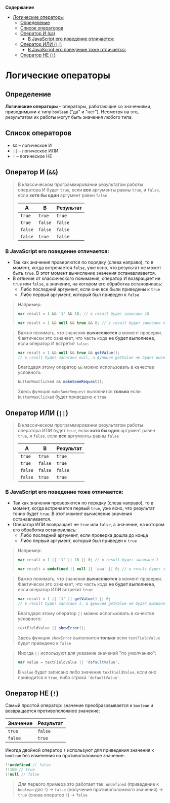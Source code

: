 <!-- START doctoc generated TOC please keep comment here to allow auto update -->
<!-- DON'T EDIT THIS SECTION, INSTEAD RE-RUN doctoc TO UPDATE -->
**Содержание**

- [Логические операторы](#%D0%BB%D0%BE%D0%B3%D0%B8%D1%87%D0%B5%D1%81%D0%BA%D0%B8%D0%B5-%D0%BE%D0%BF%D0%B5%D1%80%D0%B0%D1%82%D0%BE%D1%80%D1%8B)
  - [Определение](#%D0%BE%D0%BF%D1%80%D0%B5%D0%B4%D0%B5%D0%BB%D0%B5%D0%BD%D0%B8%D0%B5)
  - [Список операторов](#%D1%81%D0%BF%D0%B8%D1%81%D0%BE%D0%BA-%D0%BE%D0%BF%D0%B5%D1%80%D0%B0%D1%82%D0%BE%D1%80%D0%BE%D0%B2)
  - [Оператор И (`&&`)](#%D0%BE%D0%BF%D0%B5%D1%80%D0%B0%D1%82%D0%BE%D1%80-%D0%B8-)
    - [В JavaScript его поведение отличается:](#%D0%B2-javascript-%D0%B5%D0%B3%D0%BE-%D0%BF%D0%BE%D0%B2%D0%B5%D0%B4%D0%B5%D0%BD%D0%B8%D0%B5-%D0%BE%D1%82%D0%BB%D0%B8%D1%87%D0%B0%D0%B5%D1%82%D1%81%D1%8F)
  - [Оператор ИЛИ (`||`)](#%D0%BE%D0%BF%D0%B5%D1%80%D0%B0%D1%82%D0%BE%D1%80-%D0%B8%D0%BB%D0%B8-)
    - [В JavaScript его поведение тоже отличается:](#%D0%B2-javascript-%D0%B5%D0%B3%D0%BE-%D0%BF%D0%BE%D0%B2%D0%B5%D0%B4%D0%B5%D0%BD%D0%B8%D0%B5-%D1%82%D0%BE%D0%B6%D0%B5-%D0%BE%D1%82%D0%BB%D0%B8%D1%87%D0%B0%D0%B5%D1%82%D1%81%D1%8F)
  - [Оператор НЕ (`!`)](#%D0%BE%D0%BF%D0%B5%D1%80%D0%B0%D1%82%D0%BE%D1%80-%D0%BD%D0%B5-)

<!-- END doctoc generated TOC please keep comment here to allow auto update -->

# Логические операторы

## Определение

**Логические операторы** – операторы, работающие со значениями, приводимыми к типу `boolean` ("да" и "нет"). Несмотря на это, результатом их работы могут быть значения любого типа. 

## Список операторов

* `&&` – логическое И
* `||` – логическое ИЛИ
* `!` – логическое НЕ

## Оператор И (`&&`)

> В классическом программировании результатом работы оператора И будет `true`, если **все** аргументы равны `true`, и `false`, если **хотя бы один** аргумент равен `false`
>
> | A       | B       | Результат |
> | ------- | ------- | --------- |
> | `true`  | `true`  | `true`    |
> | `true`  | `false` | `false`   |
> | `false` | `false` | `false`   |
> | `false` | `true`  | `false`   |

### В JavaScript его поведение отличается:

* Так как значения проверяются по порядку (слева направо), то в момент, когда встречается `false`, уже ясно, что результат не может быть `true`. В этот момент вычисление значения останавливается.
* В отличие от классического понимания, оператор И возвращает не `true` или `false`, а значение, на котором его обработка остановилась:
  * Либо последний аргумент, если они все были приведены к `true`
  * Либо первый аргумент, который был приведен к `false`

> Например:
>
> ```javascript
> var result = 1 && '1' && 10; // в result будет записано 10
> ```
>
> ```javascript
> var result = 1 && null && true && 0; // в result будет записано null
> ```

> Важно понимать, что значения **вычисляются** в момент проверки. Фактически это означает, что часть кода **не будет выполнена**, если оператор И встретит `false`:
>
> ```javascript
> var result = 1 && null && true && getValue(); 
> // в result будет записано null, а функция getValue не будет вызвана
> ```
>
> Благодаря этому оператор `&&` можно использовать в качестве условного:
>
> ```javascript
> buttonWasClicked && makeSomeRequest();
> ```
>
> Здесь функция `makeSomeRequest` выполнится **только** если `buttonWasClicked` будет приведено к `true`

## Оператор ИЛИ (`||`)

> В классическом программировании результатом работы оператора ИЛИ будет `true`, если **хотя бы один** аргумент равен `true`, и `false`, если **все** аргументы равны `false`
>
> | A       | B       | Результат |
> | ------- | ------- | --------- |
> | `true`  | `true`  | `true`    |
> | `true`  | `false` | `true`    |
> | `false` | `false` | `false`   |
> | `false` | `true`  | `true`    |

### В JavaScript его поведение тоже отличается:

* Так как значения проверяются по порядку (слева направо), то в момент, когда встречается первый `true`, уже ясно, что результат точно будет `true`. В этот момент вычисление значения останавливается.
* Оператор ИЛИ возвращает не `true` или `false`, а значение, на котором его обработка остановилась:
  * Либо последний аргумент, если проверка дошла до конца
  * Либо первый аргумент, который был приведен к `true`

> Например:
>
> ```javascript
> var result = 1 || '1' || 10 || 0; // в result будет записано 1
> ```
>
> ```javascript
> var result = undefined || null || 'aaa' || 0; // в result будет записано 'aaa'
> ```

> Важно понимать, что значения **вычисляются** в момент проверки. Фактически это означает, что часть кода **не будет выполнена**, если оператор ИЛИ встретит `true`:
>
> ```javascript
> var result = 1 || '1' || getValue() || 0;
> // в result будет записано 1, а функция getValue не будет вызвана
> ```
>
> Благодаря этому оператор `||` можно использовать в качестве условного:
>
> ```javascript
> textFieldValue || showError();
> ```
>
> Здесь функция `showError` выполнится **только** если `textFieldValue` будет приведено к `false`

> Иногда  `||` используют для указание значений "по умолчанию":
>
> ```javascript
> var value = textFieldValue || 'defaultValue';
> ```
>
> В `value` будет записано либо значение `textFieldValue`, если оно приводится к `true`, либо строка `'defaultValue'`.

## Оператор НЕ (`!`)

Самый простой оператор: значение преобразовывается к `boolean` и возвращается противоположное значение:

| Значение | Результат |
| -------- | --------- |
| `true`   | `false`   |
| `false`  | `true`    |

Иногда двойной оператор `!` используют для приведения значения к `boolean` без изменения на противоположное значение:

```javascript
!!undefined // false
!!100 // true
!!null // false
```

> Для первого примера это работает так: `undefined` (приведение к `boolean` для `!`) -> `false` (получение противоположного значения) -> `true` (снова оператор `!`) -> `false` 

